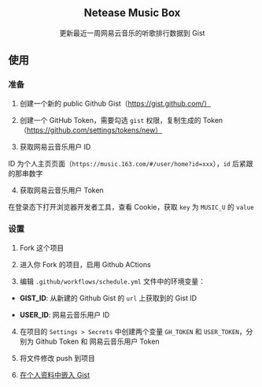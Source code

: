 <p align="center">
  <h2 align="center">Netease Music Box</h2>
  <p align="center">更新最近一周网易云音乐的听歌排行数据到 Gist</p>
</p>

## 使用

### 准备

1. 创建一个新的 public Github Gist（https://gist.github.com/）

2. 创建一个 GitHub Token，需要勾选 `gist` 权限，复制生成的 Token（https://github.com/settings/tokens/new）

3. 获取网易云音乐用户 ID

ID 为个人主页页面（`https://music.163.com/#/user/home?id=xxx`），`id` 后紧跟的那串数字

4. 获取网易云音乐用户 Token

在登录态下打开浏览器开发者工具，查看 Cookie，获取 `key` 为 `MUSIC_U` 的 `value`

### 设置

1. Fork 这个项目

2. 进入你 Fork 的项目，启用 Github ACtions

3. 编辑 `.github/workflows/schedule.yml` 文件中的环境变量：

  - **GIST_ID**: 从新建的 Github Gist 的 `url` 上获取到的 Gist ID

  - **USER_ID**: 网易云音乐用户 ID

4. 在项目的 `Settings > Secrets` 中创建两个变量 `GH_TOKEN` 和 `USER_TOKEN`，分别为 Github Token 和 网易云音乐用户 Token

5. 将文件修改 push 到项目

6. [在个人资料中嵌入 Gist](https://docs.github.com/en/github/setting-up-and-managing-your-github-profile/pinning-items-to-your-profile)
